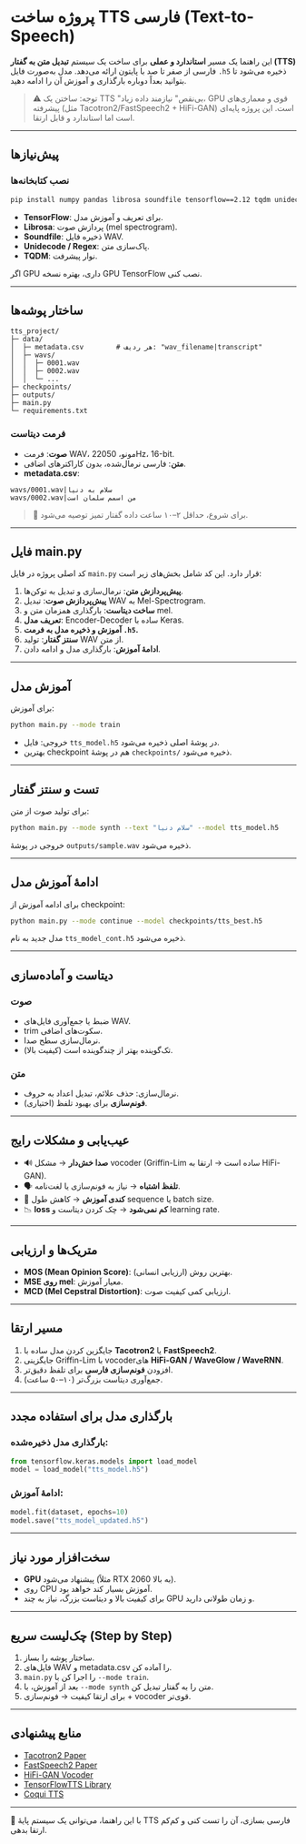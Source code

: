 # پروژه ساخت TTS فارسی (Text-to-Speech)

این راهنما یک مسیر **استاندارد و عملی** برای ساخت یک سیستم **تبدیل متن به گفتار (TTS)** فارسی از صفر تا صد با پایتون ارائه می‌دهد. مدل به‌صورت فایل `.h5` ذخیره می‌شود تا بتوانید بعداً دوباره بارگذاری و آموزش آن را ادامه دهید.

> ⚠️ توجه: ساختن یک TTS "بی‌نقص" نیازمند داده زیاد، GPU قوی و معماری‌های پیشرفته (مثل Tacotron2/FastSpeech2 + HiFi-GAN) است. این پروژه پایه‌ای است اما استاندارد و قابل ارتقا.

---

## پیش‌نیازها

### نصب کتابخانه‌ها

```bash
pip install numpy pandas librosa soundfile tensorflow==2.12 tqdm unidecode
```

* **TensorFlow**: برای تعریف و آموزش مدل.
* **Librosa**: پردازش صوت (mel spectrogram).
* **Soundfile**: ذخیره فایل WAV.
* **Unidecode / Regex**: پاک‌سازی متن.
* **TQDM**: نوار پیشرفت.

اگر GPU داری، بهتره نسخه GPU TensorFlow نصب کنی.

---

## ساختار پوشه‌ها

```
tts_project/
├─ data/
│  ├─ metadata.csv        # هر ردیف: "wav_filename|transcript"
│  ├─ wavs/
│  │  ├─ 0001.wav
│  │  ├─ 0002.wav
│  │  └─ ...
├─ checkpoints/
├─ outputs/
├─ main.py
└─ requirements.txt
```

### فرمت دیتاست

* **صوت**: فرمت WAV، مونو، 22050Hz، 16-bit.
* **متن**: فارسی نرمال‌شده، بدون کاراکترهای اضافی.
* **metadata.csv**:

```csv
wavs/0001.wav|سلام به دنیا
wavs/0002.wav|من اسمم سلمان است
```

> 📌 برای شروع، حداقل ۲–۱۰ ساعت داده گفتار تمیز توصیه می‌شود.

---

## فایل main.py

کد اصلی پروژه در فایل `main.py` قرار دارد. این کد شامل بخش‌های زیر است:

1. **پیش‌پردازش متن**: نرمال‌سازی و تبدیل به توکن‌ها.
2. **پیش‌پردازش صوت**: تبدیل WAV به Mel-Spectrogram.
3. **ساخت دیتاست**: بارگذاری همزمان متن و mel.
4. **تعریف مدل**: Encoder-Decoder ساده با Keras.
5. **آموزش و ذخیره مدل به فرمت `.h5`.**
6. **سنتز گفتار**: تولید WAV از متن.
7. **ادامهٔ آموزش**: بارگذاری مدل و ادامه دادن.

---

## آموزش مدل

برای آموزش:

```bash
python main.py --mode train
```

* خروجی: فایل `tts_model.h5` در پوشهٔ اصلی ذخیره می‌شود.
* بهترین checkpoint هم در پوشهٔ `checkpoints/` ذخیره می‌شود.

---

## تست و سنتز گفتار

برای تولید صوت از متن:

```bash
python main.py --mode synth --text "سلام دنیا" --model tts_model.h5
```

خروجی در پوشهٔ `outputs/sample.wav` ذخیره می‌شود.

---

## ادامهٔ آموزش مدل

برای ادامه آموزش از checkpoint:

```bash
python main.py --mode continue --model checkpoints/tts_best.h5
```

مدل جدید به نام `tts_model_cont.h5` ذخیره می‌شود.

---

## دیتاست و آماده‌سازی

### صوت

* ضبط یا جمع‌آوری فایل‌های WAV.
* trim سکوت‌های اضافی.
* نرمال‌سازی سطح صدا.
* تک‌گوینده بهتر از چندگوینده است (کیفیت بالا).

### متن

* نرمال‌سازی: حذف علائم، تبدیل اعداد به حروف.
* (اختیاری) **فونم‌سازی** برای بهبود تلفظ.

---

## عیب‌یابی و مشکلات رایج

* 🔊 **صدا خش‌دار** → مشکل vocoder (Griffin-Lim ساده است → ارتقا به HiFi-GAN).
* 🗣️ **تلفظ اشتباه** → نیاز به فونم‌سازی یا لغت‌نامه.
* 🐌 **کندی آموزش** → کاهش طول sequence یا batch size.
* 📉 **loss کم نمی‌شود** → چک کردن دیتاست و learning rate.

---

## متریک‌ها و ارزیابی

* **MOS (Mean Opinion Score)**: بهترین روش (ارزیابی انسانی).
* **MSE روی mel**: معیار آموزش.
* **MCD (Mel Cepstral Distortion)**: ارزیابی کمی کیفیت صوت.

---

## مسیر ارتقا

1. جایگزین کردن مدل ساده با **Tacotron2** یا **FastSpeech2**.
2. جایگزینی Griffin-Lim با vocoderهای **HiFi-GAN / WaveGlow / WaveRNN**.
3. افزودن **فونم‌سازی فارسی** برای تلفظ دقیق‌تر.
4. جمع‌آوری دیتاست بزرگ‌تر (۱۰–۵۰ ساعت).

---

## بارگذاری مدل برای استفاده مجدد

### بارگذاری مدل ذخیره‌شده:

```python
from tensorflow.keras.models import load_model
model = load_model("tts_model.h5")
```

### ادامهٔ آموزش:

```python
model.fit(dataset, epochs=10)
model.save("tts_model_updated.h5")
```

---

## سخت‌افزار مورد نیاز

* **GPU** پیشنهاد می‌شود (مثلاً RTX 2060 به بالا).
* روی CPU آموزش بسیار کند خواهد بود.
* برای کیفیت بالا و دیتاست بزرگ، نیاز به چند GPU و زمان طولانی دارید.

---

## چک‌لیست سریع (Step by Step)

1. ساختار پوشه را بساز.
2. فایل‌های WAV و metadata.csv را آماده کن.
3. `main.py` را اجرا کن با `--mode train`.
4. بعد از آموزش، با `--mode synth` متن را به گفتار تبدیل کن.
5. برای ارتقا کیفیت → فونم‌سازی + vocoder قوی‌تر.

---

## منابع پیشنهادی

* [Tacotron2 Paper](https://arxiv.org/abs/1712.05884)
* [FastSpeech2 Paper](https://arxiv.org/abs/2006.04558)
* [HiFi-GAN Vocoder](https://arxiv.org/abs/2010.05646)
* [TensorFlowTTS Library](https://github.com/TensorSpeech/TensorFlowTTS)
* [Coqui TTS](https://github.com/coqui-ai/TTS)

---

🎯 با این راهنما، می‌توانی یک سیستم پایهٔ TTS فارسی بسازی، آن را تست کنی و کم‌کم ارتقا بدهی.
